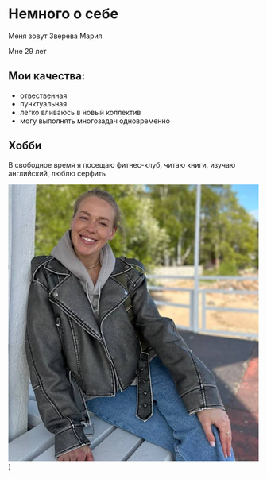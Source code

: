 # Немного о себе
Меня зовут Зверева Мария

Мне 29 лет

## Мои качества:

- отвественная
- пунктуальная
- легко вливаюсь в новый коллектив
- могу выполнять многозадач одновременно 

## Хобби

В свободное время я посещаю фитнес-клуб, читаю книги, изучаю английский, люблю серфить

![Я](https://github.com/MariyaZvereva/About-me/blob/main/IMG_5320.JPG))
